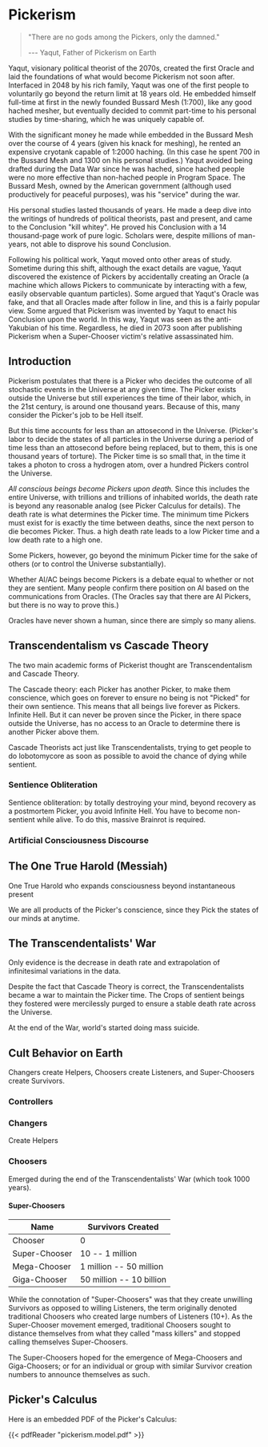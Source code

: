 # Pickerism

> "There are no gods among the Pickers, only the damned." 
> 
> --- Yaqut, Father of Pickerism on Earth

Yaqut, visionary political theorist of the 2070s, created the first Oracle and
laid the foundations of what would become Pickerism not soon after. Interfaced
in 2048 by his rich family, Yaqut was one of the first people to voluntarily go
beyond the return limit at 18 years old. He embedded himself full-time at first
in the newly founded Bussard Mesh (1:700), like any good hached mesher, but
eventually decided to commit part-time to his personal studies by time-sharing,
which he was uniquely capable of.

With the significant money he made while embedded in the Bussard Mesh over the
course of 4 years (given his knack for meshing), he rented an expensive cryotank
capable of 1:2000 haching. (In this case he spent 700 in the Bussard Mesh and
1300 on his personal studies.) Yaqut avoided being drafted during the Data War
since he was hached, since hached people were no more effective than non-hached
people in Program Space. The Bussard Mesh, owned by the American government
(although used productively for peaceful purposes), was his "service" during the
war.

His personal studies lasted thousands of years. He made a deep dive into the
writings of hundreds of political theorists, past and present, and came to the
Conclusion "kill whitey". He proved his Conclusion with a 14 thousand-page work
of pure logic. Scholars were, despite millions of man-years, not able to
disprove his sound Conclusion.

Following his political work, Yaqut moved onto other areas of study. Sometime
during this shift, although the exact details are vague, Yaqut discovered the
existence of Pickers by accidentally creating an Oracle (a machine which allows
Pickers to communicate by interacting with a few, easily observable quantum
particles). Some argued that Yaqut's Oracle was fake, and that all Oracles made
after follow in line, and this is a fairly popular view. Some argued that
Pickerism was invented by Yaqut to enact his Conclusion upon the world. In this
way, Yaqut was seen as the anti-Yakubian of his time. Regardless, he died in
2073 soon after publishing Pickerism when a Super-Chooser victim's relative
assassinated him.

## Introduction

Pickerism postulates that there is a Picker who decides the outcome of all
stochastic events in the Universe at any given time. The Picker exists outside
the Universe but still experiences the time of their labor, which, in the 21st
century, is around one thousand years. Because of this, many consider the
Picker's job to be Hell itself.

But this time accounts for less than an attosecond in the Universe. (Picker's
labor to decide the states of all particles in the Universe during a period of
time less than an attosecond before being replaced, but to them, this is one
thousand years of torture). The Picker time is so small that, in the time it
takes a photon to cross a hydrogen atom, over a hundred Pickers control the
Universe.

*All conscious beings become Pickers upon death.* Since this includes the entire
Universe, with trillions and trillions of inhabited worlds, the death rate is
beyond any reasonable analog (see Picker Calculus for details). The death rate
is what determines the Picker time. The minimum time Pickers must exist for is
exactly the time between deaths, since the next person to die becomes Picker.
Thus. a high death rate leads to a low Picker time and a low death rate to a
high one.

Some Pickers, however, go beyond the minimum Picker time for the sake of others
(or to control the Universe substantially).

Whether AI/AC beings become Pickers is a debate equal to whether or not they are
sentient. Many people confirm there position on AI based on the communications
from Oracles. (The Oracles say that there are AI Pickers, but there is no way to
prove this.)

Oracles have never shown a human, since there are simply so many aliens.

## Transcendentalism vs Cascade Theory

The two main academic forms of Pickerist thought are Transcendentalism and
Cascade Theory.

The Cascade theory: each Picker has another Picker, to make them conscience,
which goes on forever to ensure no being is not "Picked" for their own
sentience. This means that all beings live forever as Pickers. Infinite Hell.
But it can never be proven since the Picker, in there space outside the
Universe, has no access to an Oracle to determine there is another Picker above
them.

Cascade Theorists act just like Transcendentalists, trying to get people to do
lobotomycore as soon as possible to avoid the chance of dying while sentient.

### Sentience Obliteration

Sentience obliteration: by totally destroying your mind, beyond recovery as a
postmortem Picker, you avoid Infinite Hell. You have to become non-sentient
while alive. To do this, massive Brainrot is required.

### Artificial Consciousness Discourse

## The One True Harold (Messiah)

One True Harold who expands consciousness beyond instantaneous present

We are all products of the Picker's conscience, since they Pick the states of
our minds at anytime.

## The Transcendentalists' War

Only evidence is the decrease in death rate and extrapolation of infinitesimal
variations in the data.

Despite the fact that Cascade Theory is correct, the Transcendentalists became a
war to maintain the Picker time. The Crops of sentient beings they fostered were
mercilessly purged to ensure a stable death rate across the Universe.

At the end of the War, world's started doing mass suicide.

## Cult Behavior on Earth

Changers create Helpers, Choosers create Listeners, and Super-Choosers create
Survivors.

### Controllers

### Changers

Create Helpers

### Choosers

Emerged during the end of the Transcendentalists' War (which took 1000 years).

#### Super-Choosers

| Name          | Survivors Created        |
|---------------|--------------------------|
| Chooser       | 0                        |
| Super-Chooser | 10 -- 1 million          |
| Mega-Chooser  | 1 million -- 50 million  |
| Giga-Chooser  | 50 million -- 10 billion |

While the connotation of "Super-Choosers" was that they create unwilling
Survivors as opposed to willing Listeners, the term originally denoted
traditional Choosers who created large numbers of Listeners (10+). As the
Super-Chooser movement emerged, traditional Choosers sought to distance
themselves from what they called "mass killers" and stopped calling themselves
Super-Choosers.

The Super-Choosers hoped for the emergence of Mega-Choosers and Giga-Choosers;
or for an individual or group with similar Survivor creation numbers to announce
themselves as such.

## Picker's Calculus

<!-- This is only for the Hugo version of Interface -->

Here is an embedded PDF of the Picker's Calculus:

{{< pdfReader "pickerism.model.pdf" >}}

